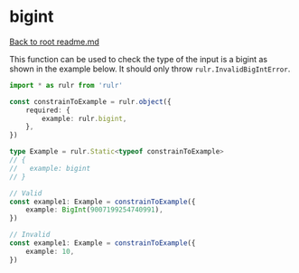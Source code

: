 # bigint

[Back to root readme.md](../../../readme.md)

This function can be used to check the type of the input is a bigint as shown in the example below. It should only throw `rulr.InvalidBigIntError`.

```ts
import * as rulr from 'rulr'

const constrainToExample = rulr.object({
	required: {
		example: rulr.bigint,
	},
})

type Example = rulr.Static<typeof constrainToExample>
// {
//   example: bigint
// }

// Valid
const example1: Example = constrainToExample({
	example: BigInt(9007199254740991),
})

// Invalid
const example1: Example = constrainToExample({
	example: 10,
})
```
